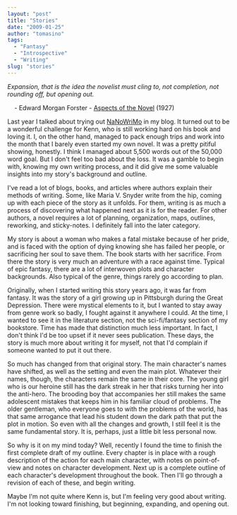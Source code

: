 ```yaml
---
layout: "post"
title: "Stories"
date: "2009-01-25"
author: "tomasino"
tags:
  - "Fantasy"
  - "Introspective"
  - "Writing"
slug: "stories"
---
```


<span style="font-style: italic;">Expansion, that is the idea the
novelist must cling to, not completion, not rounding off, but opening
out.</span>

    - Edward Morgan Forster - [Aspects of the Novel][] (1927)

Last year I talked about trying out [NaNoWriMo][] in my blog. It turned
out to be a wonderful challenge for Kenn, who is still working hard on
his book and loving it. I, on the other hand, managed to pack enough
trips and work into the month that I barely even started my own novel.
It was a pretty pitiful showing, honestly. I think I managed about 5,500
words out of the 50,000 word goal. But I don't feel too bad about the
loss. It was a gamble to begin with, knowing my own writing process, and
it did give me some valuable insights into my story's background and
outline.

I've read a lot of blogs, books, and articles where authors explain
their methods of writing. Some, like Maria V. Snyder write from the hip,
coming up with each piece of the story as it unfolds. For them, writing
is as much a process of discovering what happened next as it is for the
reader. For other authors, a novel requires a lot of planning,
organization, maps, outlines, reworking, and sticky-notes. I definitely
fall into the later category.

My story is about a woman who makes a fatal mistake because of her
pride, and is faced with the option of dying knowing she has failed her
people, or sacrificing her soul to save them. The book starts with her
sacrifice. From there the story is very much an adventure with a race
against time. Typical of epic fantasy, there are a lot of interwoven
plots and character backgrounds. Also typical of the genre, things
rarely go according to plan.

Originally, when I started writing this story years ago, it was far from
fantasy. It was the story of a girl growing up in Pittsburgh during the
Great Depression. There were mystical elements to it, but I wanted to
stay away from genre work so badly, I fought against it anywhere I
could. At the time, I wanted to see it in the literature section, not
the sci-fi/fantasy section of my bookstore. Time has made that
distinction much less important. In fact, I don't think I'd be too upset
if it never sees publication. These days, the story is much more about
writing it for myself, not that I'd complain if someone wanted to put it
out there.

So much has changed from that original story. The main character's names
have shifted, as well as the setting and even the main plot. Whatever
their names, though, the characters remain the same in their core. The
young girl who is our heroine still has the dark streak in her that
risks turning her into the anti-hero. The brooding boy that accompanies
her still makes the same adolescent mistakes that keeps him in his
familiar cloud of problems. The older gentleman, who everyone goes to
with the problems of the world, has that same arrogance that lead his
student down the dark path that put the plot in motion. So even with all
the changes and growth, I still feel it is the same fundamental story.
It is, perhaps, just a little bit less personal now.

So why is it on my mind today? Well, recently I found the time to finish
the first complete draft of my outline. Every chapter is in place with a
rough description of the action for each main character, with notes on
point-of-view and notes on character development. Next up is a complete
outline of each character's development throughout the book. Then I'll
go through a revision of each of these, and begin writing.

Maybe I'm not quite where Kenn is, but I'm feeling very good about
writing. I'm not looking toward finishing, but beginning, expanding, and
opening out.

  [Aspects of the Novel]: //books.google.com/books?id=vzBtSnA4rLAC
  [NaNoWriMo]: //www.nanowrimo.org

